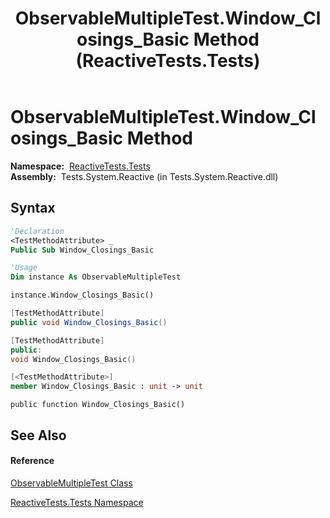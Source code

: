 ﻿---
title: ObservableMultipleTest.Window_Closings_Basic Method  (ReactiveTests.Tests)
TOCTitle: Window_Closings_Basic Method
ms:assetid: M:ReactiveTests.Tests.ObservableMultipleTest.Window_Closings_Basic
ms:mtpsurl: https://msdn.microsoft.com/en-us/library/reactivetests.tests.observablemultipletest.window_closings_basic(v=VS.103)
ms:contentKeyID: 36619093
ms.date: 06/28/2011
mtps_version: v=VS.103
f1_keywords:
- ReactiveTests.Tests.ObservableMultipleTest.Window_Closings_Basic
dev_langs:
- CSharp
- JScript
- VB
- FSharp
- c++
---

# ObservableMultipleTest.Window\_Closings\_Basic Method

**Namespace:**  [ReactiveTests.Tests](hh289046\(v=vs.103\).md)  
**Assembly:**  Tests.System.Reactive (in Tests.System.Reactive.dll)

## Syntax

``` vb
'Declaration
<TestMethodAttribute> _
Public Sub Window_Closings_Basic
```

``` vb
'Usage
Dim instance As ObservableMultipleTest

instance.Window_Closings_Basic()
```

``` csharp
[TestMethodAttribute]
public void Window_Closings_Basic()
```

``` c++
[TestMethodAttribute]
public:
void Window_Closings_Basic()
```

``` fsharp
[<TestMethodAttribute>]
member Window_Closings_Basic : unit -> unit 
```

``` jscript
public function Window_Closings_Basic()
```

## See Also

#### Reference

[ObservableMultipleTest Class](hh303586\(v=vs.103\).md)

[ReactiveTests.Tests Namespace](hh289046\(v=vs.103\).md)

